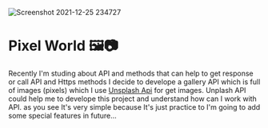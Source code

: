![Screenshot 2021-12-25 234727](https://user-images.githubusercontent.com/89915857/147392976-8d896841-f4ce-4946-9edf-065d6ad98705.png)
# Pixel World 🖼📷
Recently I'm studing about API and methods that can help to get response or call API and Https methods I decide to develope a gallery API which is full of images (pixels) which I use [Unsplash Api](https://unsplash.com/developers) for get images. Unplash API could help me to develope this project and understand how can I work with API. as you see It's very simple because It's just practice to 
I'm going to add some special features in future...
